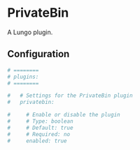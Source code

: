 # PrivateBin

A Lungo plugin.

## Configuration

```yaml
# ========
# plugins:
# ========

#   # Settings for the PrivateBin plugin
#   privatebin:

#     # Enable or disable the plugin
#     # Type: boolean
#     # Default: true
#     # Required: no
#     enabled: true
```
